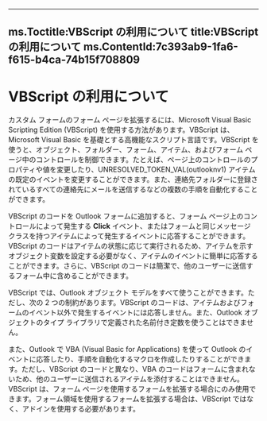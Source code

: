 

---
ms.Toctitle:VBScript の利用について
title:VBScript の利用について
ms.ContentId:7c393ab9-1fa6-f615-b4ca-74b15f708809
---
# VBScript の利用について




カスタム フォームのフォーム ページを拡張するには、Microsoft Visual Basic Scripting Edition (VBScript) を使用する方法があります。VBScript は、Microsoft Visual Basic を基礎とする高機能なスクリプト言語です。VBScript を使うと、オブジェクト、フォルダー、フォーム、アイテム、およびフォーム ページ中のコントロールを制御できます。たとえば、ページ上のコントロールのプロパティや値を変更したり、UNRESOLVED_TOKEN_VAL(outlooknv1) アイテムの既定のイベントを変更することができます。また、連絡先フォルダーに登録されているすべての連絡先にメールを送信するなどの複数の手順を自動化することができます。



VBScript のコードを Outlook フォームに追加すると、フォーム ページ上のコントロールによって発生する **Click** イベント、またはフォームと同じメッセージ クラスを持つアイテムによって発生するイベントに応答することができます。VBScript のコードはアイテムの状態に応じて実行されるため、アイテムを示すオブジェクト変数を設定する必要がなく、アイテムのイベントに簡単に応答することができます。さらに、VBScript のコードは簡潔で、他のユーザーに送信するフォーム中に含めることができます。



VBScript では、Outlook オブジェクト モデルをすべて使うことができます。ただし、次の 2 つの制約があります。VBScript のコードは、アイテムおよびフォームのイベント以外で発生するイベントには応答しません。また、Outlook オブジェクトのタイプ ライブラリで定義された名前付き定数を使うことはできません。



また、Outlook で VBA (Visual Basic for Applications) を使って Outlook のイベントに応答したり、手順を自動化するマクロを作成したりすることができます。ただし、VBScript のコードと異なり、VBA のコードはフォームに含まれないため、他のユーザーに送信されるアイテムを添付することはできません。VBScript は、フォーム ページを使用するフォームを拡張する場合にのみ使用できます。フォーム領域を使用するフォームを拡張する場合は、VBScript ではなく、アドインを使用する必要があります。


